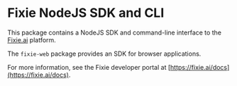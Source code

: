 # Fixie NodeJS SDK and CLI

This package contains a NodeJS SDK and command-line interface to
the [Fixie.ai](https://fixie.ai) platform.

The `fixie-web` package provides an SDK for browser applications.

For more information, see the Fixie developer portal at
[https://fixie.ai/docs](https://fixie.ai/docs).
